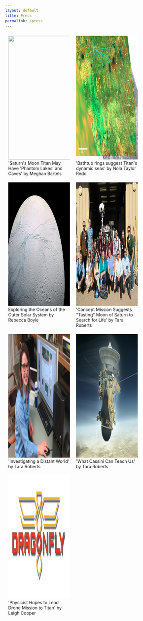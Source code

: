 ```yaml
---
layout: default
title: Press
permalink: /press
---
```


<html>
<head>
<style>
div.gallery {
    margin: 10px;
    float: left;
    width: 200px;
}

div.gallery:hover {
    border: 1px solid #777;
}

div.gallery img {
    width: 100%;
    height: auto;
}

div.desc {
    padding: 15px;
    text-align: center;
}
</style>
</head>
<body>
    
<div class="gallery">
  <a target="_blank" href="https://www.space.com/saturn-moon-titan-phantom-lakes-caves">
    <img src="./images/radarlakedistrict" alt="" width="600" height="400">
  </a>
  <div class="desc"> 'Saturn's Moon Titan May Have 'Phantom Lakes' and Caves' by Meghan Bartels </div>
</div>
                   
<div class="gallery">
  <a target="_blank" href="http://www.astrobio.net/news-exclusive/bathtub-rings-suggest-titans-dynamic-seas/">
    <img src="./images/astrobio.jpg" alt="" width="600" height="400">
  </a>
  <div class="desc"> 'Bathtub rings suggest Titan's dynamic seas' by Nola Taylor Redd </div>
</div>

<div class="gallery">
  <a target="_blank" href="https://www.theatlantic.com/science/archive/2016/03/planet-mission-concepts/475281/">
    <img src="./images/enceladus.jpg" alt="" width="600" height="400">
  </a>
  <div class="desc">Exploring the Oceans of the Outer Solar System by Rebecca Boyle</div>
</div>

<div class="gallery">
  <a target="_blank" href="https://www.uidaho.edu/news/news-articles/news-releases/2016-june/061316-moonresearch">
    <img src="./images/theogroupshot.jpg" alt="" width="600" height="400">
  </a>
  <div class="desc">'Concept Mission Suggests "Tasting" Moon of Saturn to Search for Life' by Tara Roberts</div>
</div>

<div class="gallery">
  <a target="_blank" href="http://www.uidaho.edu/sci/undergrad-research/research-expo/2013/shannon-mackenzie">
    <img src="./images/uiarticleheadshot.jpg" alt="" width="600" height="400">
  </a>
  <div class="desc">'Investigating a Distant World' by Tara Roberts</div>
</div>

<div class="gallery">
  <a target="_blank" href="https://www.uidaho.edu/news/here-we-have-idaho-magazine/past-issues/2017-spring/cassini">
    <img src="./images/cassini.jpg" alt="" width="600" height="400">
  </a>
  <div class="desc">'What Cassini Can Teach Us' by Tara Roberts</div>
</div>

<div class="gallery">
  <a target="_blank" href="https://www.uidaho.edu/sci/news/features/2018/dragonfly">
    <img src="./images/dragonfly-logo.png" alt="" width="600" height="400">
  </a>
  <div class="desc">'Physicist Hopes to Lead Drone Mission to Titan' by Leigh Cooper</div>
</div>

</body>
</html>
